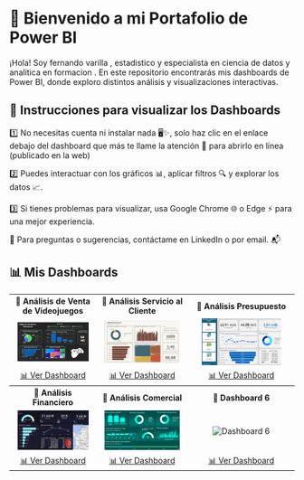 # 🚀 Bienvenido a mi Portafolio de Power BI  

¡Hola! Soy fernando varilla , estadistico y especialista en ciencia de datos y analitica  en formacion . En este repositorio encontrarás mis dashboards de Power BI, donde exploro distintos análisis y visualizaciones interactivas.  

## 📌 Instrucciones para visualizar los Dashboards  

1️⃣ No necesitas cuenta ni instalar nada 🖥️✨, solo haz clic en el enlace debajo del dashboard que más te llame la atención 👀 para abrirlo en línea (publicado en la web)

2️⃣ Puedes interactuar con los gráficos 📊, aplicar filtros 🔍 y explorar los datos 📈.

3️⃣ Si tienes problemas para visualizar, usa Google Chrome 🌐 o Edge ⚡ para una mejor experiencia.


📩 Para preguntas o sugerencias, contáctame en LinkedIn o por email. 📬
## 📊 Mis Dashboards  

<table>
  <tr align="center">
    <th>🔹 Análisis de Venta de Videojuegos</th>
    <th>🔹 Análisis Servicio al Cliente</th>
    <th>🔹 Análisis Presupuesto</th>
  </tr>
  <tr align="center">
    <td><img src="https://github.com/Favm1087/Portafolio-Power-Bi/blob/main/Captura%20de%20pantalla%202025-03-18%20114319.png" width="90%" alt="Dashboard Ventas"></td>
    <td><img src="https://github.com/Favm1087/Portafolio-Power-Bi/blob/main/2.png" width="90%" alt="Dashboard Servicio al Cliente"></td>
    <td><img src="https://github.com/Favm1087/Portafolio-Power-Bi/blob/main/Captura%20de%20pantalla%202025-03-19%20162448.png" width="80%" alt="Dashboard Presupuesto"></td>
  </tr>
  <tr align="center">
    <td><a href="https://app.powerbi.com/view?r=eyJrIjoiMTUwOTMxOTQtNDMxZS00NTMyLTlmMWQtZDVhOTNlNDI0YTYwIiwidCI6ImZjMDA1NDdhLTI0YmItNGU0Zi05ZDYxLTczZmNhNWViOWRmMyIsImMiOjR9">📊 Ver Dashboard</a></td>
    <td><a href="https://app.powerbi.com/view?r=eyJrIjoiODEyODBlZmYtYTU1MS00NmExLWE0MzItNmQ4YmE4MTNlNWU4IiwidCI6ImZjMDA1NDdhLTI0YmItNGU0Zi05ZDYxLTczZmNhNWViOWRmMyIsImMiOjR9">📊 Ver Dashboard</a></td>
    <td><a href="https://app.powerbi.com/view?r=eyJrIjoiZWE4OGY1NGEtNTEwZC00NTNlLWI5YTktMDFkOTE1NWJkYmE1IiwidCI6ImZjMDA1NDdhLTI0YmItNGU0Zi05ZDYxLTczZmNhNWViOWRmMyIsImMiOjR9">📊 Ver Dashboard</a></td>
  </tr>
  <tr align="center">
    <th>🔹 Análisis Financiero</th>
    <th>🔹 Análisis Comercial</th>
    <th>🔹 Dashboard 6</th>
  </tr>
  <tr align="center">
    <td><img src="https://github.com/Favm1087/Portafolio-Power-Bi/blob/main/Captura%20de%20pantalla%202025-03-19%20163432.png" width="90%" alt="Dashboard 4"></td>
    <td><img src="https://github.com/Favm1087/Portafolio-Power-Bi/blob/main/Captura%20de%20pantalla%202025-03-21%20130856.png" width="90%" alt="Dashboard 5"></td>
    <td><img src="URL_DE_TU_IMAGEN_6" width="90%" alt="Dashboard 6"></td>
  </tr>
  <tr align="center">
    <td><a href="https://app.powerbi.com/view?r=eyJrIjoiNzBhNDFjZDMtMmYyMS00YmUxLTk5NTEtMThiNGJmMGJhMTEwIiwidCI6ImZjMDA1NDdhLTI0YmItNGU0Zi05ZDYxLTczZmNhNWViOWRmMyIsImMiOjR9">📊 Ver Dashboard</a></td>
    <td><a href="URL_DEL_DASHBOARD_5">📊 Ver Dashboard</a></td>
    <td><a href="URL_DEL_DASHBOARD_6">📊 Ver Dashboard</a></td>
  </tr>
</table>

